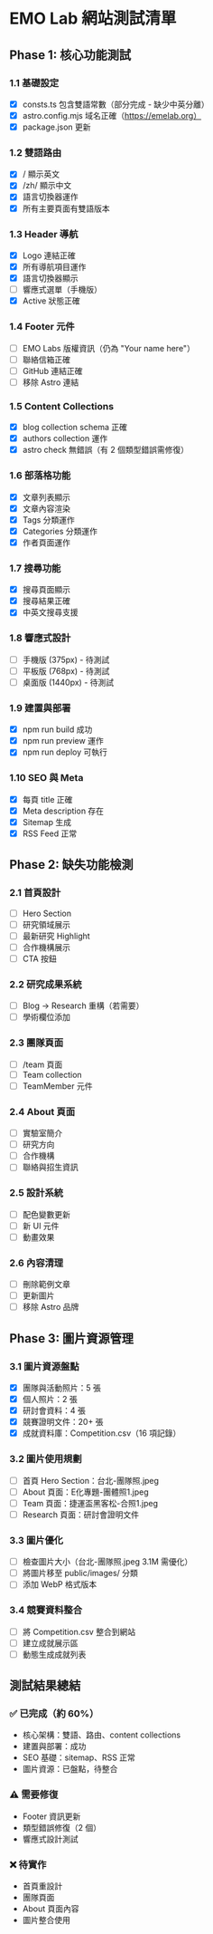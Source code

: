 # EMO Lab 網站測試清單

## Phase 1: 核心功能測試

### 1.1 基礎設定
- [x] consts.ts 包含雙語常數（部分完成 - 缺少中英分離）
- [x] astro.config.mjs 域名正確（https://emelab.org）
- [x] package.json 更新

### 1.2 雙語路由
- [x] / 顯示英文
- [x] /zh/ 顯示中文
- [x] 語言切換器運作
- [x] 所有主要頁面有雙語版本

### 1.3 Header 導航
- [x] Logo 連結正確
- [x] 所有導航項目運作
- [x] 語言切換器顯示
- [ ] 響應式選單（手機版）
- [x] Active 狀態正確

### 1.4 Footer 元件
- [ ] EMO Labs 版權資訊（仍為 "Your name here"）
- [ ] 聯絡信箱正確
- [ ] GitHub 連結正確
- [ ] 移除 Astro 連結

### 1.5 Content Collections
- [x] blog collection schema 正確
- [x] authors collection 運作
- [x] astro check 無錯誤（有 2 個類型錯誤需修復）

### 1.6 部落格功能
- [x] 文章列表顯示
- [x] 文章內容渲染
- [x] Tags 分類運作
- [x] Categories 分類運作
- [x] 作者頁面運作

### 1.7 搜尋功能
- [x] 搜尋頁面顯示
- [x] 搜尋結果正確
- [x] 中英文搜尋支援

### 1.8 響應式設計
- [ ] 手機版 (375px) - 待測試
- [ ] 平板版 (768px) - 待測試
- [ ] 桌面版 (1440px) - 待測試

### 1.9 建置與部署
- [x] npm run build 成功
- [x] npm run preview 運作
- [x] npm run deploy 可執行

### 1.10 SEO 與 Meta
- [x] 每頁 title 正確
- [x] Meta description 存在
- [x] Sitemap 生成
- [x] RSS Feed 正常

## Phase 2: 缺失功能檢測

### 2.1 首頁設計
- [ ] Hero Section
- [ ] 研究領域展示
- [ ] 最新研究 Highlight
- [ ] 合作機構展示
- [ ] CTA 按鈕

### 2.2 研究成果系統
- [ ] Blog → Research 重構（若需要）
- [ ] 學術欄位添加

### 2.3 團隊頁面
- [ ] /team 頁面
- [ ] Team collection
- [ ] TeamMember 元件

### 2.4 About 頁面
- [ ] 實驗室簡介
- [ ] 研究方向
- [ ] 合作機構
- [ ] 聯絡與招生資訊

### 2.5 設計系統
- [ ] 配色變數更新
- [ ] 新 UI 元件
- [ ] 動畫效果

### 2.6 內容清理
- [ ] 刪除範例文章
- [ ] 更新圖片
- [ ] 移除 Astro 品牌

## Phase 3: 圖片資源管理

### 3.1 圖片資源盤點
- [x] 團隊與活動照片：5 張
- [x] 個人照片：2 張
- [x] 研討會資料：4 張
- [x] 競賽證明文件：20+ 張
- [x] 成就資料庫：Competition.csv（16 項記錄）

### 3.2 圖片使用規劃
- [ ] 首頁 Hero Section：台北-團隊照.jpeg
- [ ] About 頁面：E化專題-團體照1.jpeg
- [ ] Team 頁面：捷運盃黑客松-合照1.jpeg
- [ ] Research 頁面：研討會證明文件

### 3.3 圖片優化
- [ ] 檢查圖片大小（台北-團隊照.jpeg 3.1M 需優化）
- [ ] 將圖片移至 public/images/ 分類
- [ ] 添加 WebP 格式版本

### 3.4 競賽資料整合
- [ ] 將 Competition.csv 整合到網站
- [ ] 建立成就展示區
- [ ] 動態生成成就列表

## 測試結果總結

### ✅ 已完成（約 60%）
- 核心架構：雙語、路由、content collections
- 建置與部署：成功
- SEO 基礎：sitemap、RSS 正常
- 圖片資源：已盤點，待整合

### ⚠️ 需要修復
- Footer 資訊更新
- 類型錯誤修復（2 個）
- 響應式設計測試

### ❌ 待實作
- 首頁重設計
- 團隊頁面
- About 頁面內容
- 圖片整合使用
